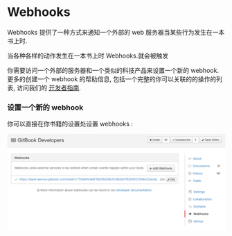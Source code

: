 # Webhooks

Webhooks 提供了一种方式来通知一个外部的 web 服务器当某些行为发生在一本书上时.

当各种各样的动作发生在一本书上时 Webhooks.就会被触发

你需要访问一个外部的服务器和一个类似的科技产品来设置一个新的 webhook. 更多的创建一个 webhook 的帮助信息, 包括一个完整的你可以关联的的操作的列表, 访问我们的 [开发者指南](http://developer.gitbook.com/webhooks/index.html).

### 设置一个新的 webhook

你可以直接在你书籍的设置处设置 webhooks :

![Configure webhooks](../assets/webhooks.png)


